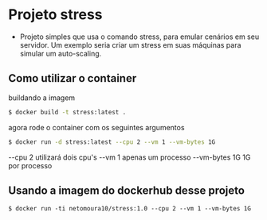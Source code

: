 # Projeto stress

- Projeto simples que usa o comando stress, para emular cenários em seu servidor. Um exemplo seria criar um stress em suas máquinas para simular um auto-scaling.

## Como utilizar o container

buildando a imagem
```bash
$ docker build -t stress:latest .
```

agora rode o container com os seguintes argumentos

```bash
$ docker run -d stress:latest --cpu 2 --vm 1 --vm-bytes 1G
```

--cpu 2 utilizará dois cpu's
--vm 1 apenas um processo
--vm-bytes 1G 1G por processo

## Usando a imagem do dockerhub desse projeto

```
$ docker run -ti netomoura10/stress:1.0 --cpu 2 --vm 1 --vm-bytes 1G
```
